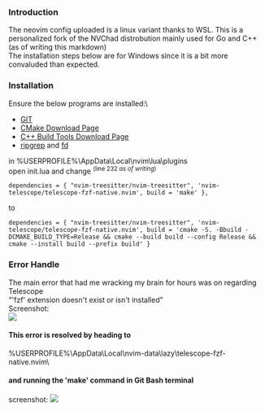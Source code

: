 ### Introduction
The neovim config uploaded is a linux variant thanks to WSL. This is a personalized fork of the NVChad distrobution mainly used for Go and C++ (as of writing this markdown)\
The installation steps below are for Windows since it is a bit more convaluded than expected.

### Installation 
Ensure the below programs are installed:\
- [GIT](https://git-scm.com/download/win)
- [CMake Download Page](https://cmake.org/download/)
- [C++ Build Tools Download Page](https://visualstudio.microsoft.com/downloads/?q=build+tools#build-tools-for-visual-studio-2022)
- [ripgrep](https://github.com/BurntSushi/ripgrep#installation) and [fd](https://github.com/sharkdp/fd#on-windows)

in %USERPROFILE%\AppData\Local\nvim\lua\plugins\
open init.lua and change <sup>(line 232 *as of writing*)</sup>
 ```
 dependencies = { "nvim-treesitter/nvim-treesitter", 'nvim-telescope/telescope-fzf-native.nvim', build = 'make' },
 ```
to
 ```
 dependencies = { "nvim-treesitter/nvim-treesitter", 'nvim-telescope/telescope-fzf-native.nvim', build = 'cmake -S. -Bbuild -DCMAKE_BUILD_TYPE=Release && cmake --build build --config Release && cmake --install build --prefix build' }
```

### Error Handle

The main error that had me wracking my brain for hours was on regarding Telescope\
"'fzf' extension doesn't exist or isn't installed"\
Screenshot:\
![](https://i.imgur.com/0eqNFLS.png)
#### This error is resolved by heading to
%USERPROFILE%\AppData\Local\nvim-data\lazy\telescope-fzf-native.nvim\
#### and running the 'make' command in Git Bash terminal
screenshot:
![](https://i.imgur.com/4R2QVZG.png)
